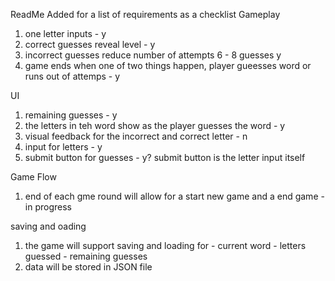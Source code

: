 ReadMe Added for a list of requirements as a checklist
Gameplay
1. one letter inputs - y
2. correct guesses reveal level - y
3. incorrect guesses reduce number of attempts 6 - 8 guesses y
4. game ends when one of two things happen, player gueesses word or runs out of attemps - y

UI
1. remaining guesses - y
2. the letters in teh word show as the player guesses the word - y
3.  visual feedback for the incorrect and correct letter - n
4.  input for letters - y
5.  submit button for guesses  - y? submit button is the letter input itself

Game Flow
1. end of each gme round will allow for a start new game and a end game - in progress

saving and oading
1. the game will support saving and loading for
        - current word 
        - letters guessed
        - remaining guesses
3.  data will be stored in JSON file 

    
